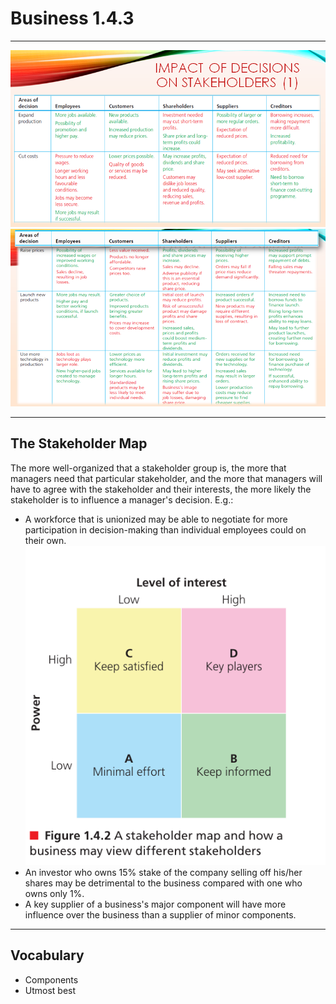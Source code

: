 # Business 1.4.3
---
![alt text](1.png)
![alt text](2.png)

---
## The Stakeholder Map
The more well-organized that a stakeholder group is, the more that managers need that particular stakeholder, and the more that managers will have to agree with the stakeholder and their interests, the more likely the stakeholder is to influence a manager's decision. E.g.:
+ A workforce that is unionized may be able to negotiate for more participation in decision-making than individual employees could on their own.
![alt text](3.png)
+ An investor who owns 15% stake of the company selling off his/her shares may be detrimental to the business compared with one who owns only 1%.
+ A key supplier of a business's major component will have more influence over the business than a supplier of minor components.
---
## Vocabulary
+ Components
+ Utmost best
